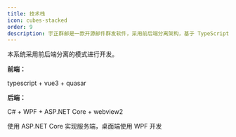```yaml
---
title: 技术栈
icon: cubes-stacked
order: 9
description: 宇正群邮是一款开源邮件群发软件，采用前后端分离架构，基于 TypeScript、Vue3、Quasar、C#、WPF 和 ASP.NET Core 技术栈开发，专为高效邮件群发与邮件营销设计，是最好用的邮件群发软件之一。
---
```


本系统采用前后端分离的模式进行开发。

**前端：**

typescript + vue3 + quasar

**后端：**

C# + WPF + ASP.NET Core + webview2

使用 ASP.NET Core 实现服务端，桌面端使用 WPF 开发